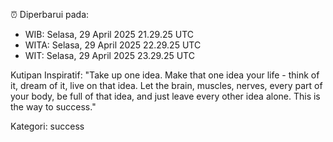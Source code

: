 ⏰ Diperbarui pada:
- WIB: Selasa, 29 April 2025 21.29.25 UTC
- WITA: Selasa, 29 April 2025 22.29.25 UTC
- WIT: Selasa, 29 April 2025 23.29.25 UTC

Kutipan Inspiratif:
"Take up one idea. Make that one idea your life - think of it, dream of it, live on that idea. Let the brain, muscles, nerves, every part of your body, be full of that idea, and just leave every other idea alone. This is the way to success."


Kategori: success

